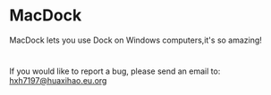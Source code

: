 # MacDock
MacDock lets you use Dock on Windows computers,it's so amazing!
#
If you would like to report a bug, please send an email to: hxh7197@huaxihao.eu.org
